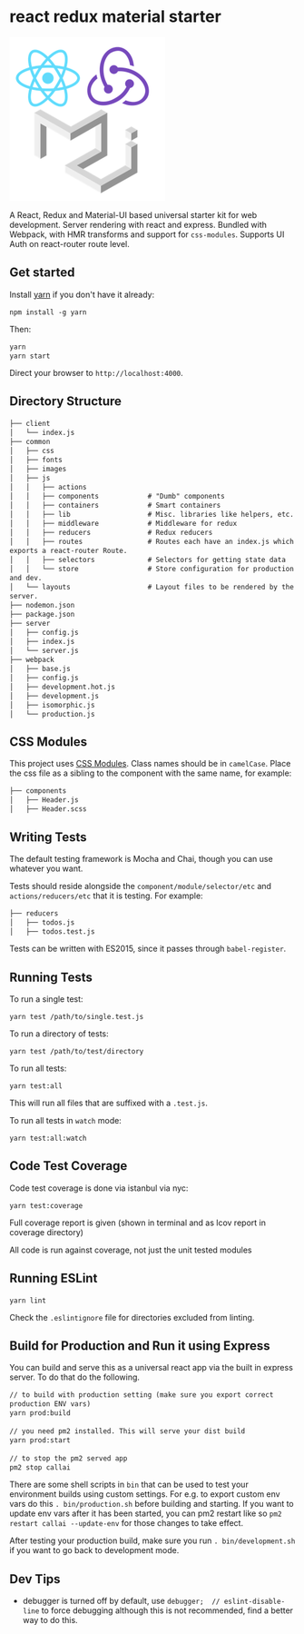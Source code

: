 # react redux material starter

![react-redux-material-starter](https://raw.githubusercontent.com/newbreedofgeek/react-redux-material-starter/master/logo.png)

A React, Redux and Material-UI based universal starter kit for web development. Server rendering with react and express. Bundled with Webpack, with HMR transforms and support for `css-modules`. Supports UI Auth on react-router route level.

## Get started

Install [yarn](https://github.com/yarnpkg/yarn) if you don't have it already:
```
npm install -g yarn
```

Then:
```
yarn
yarn start
```

Direct your browser to `http://localhost:4000`.

## Directory Structure
```
├── client
│   └── index.js
├── common
│   ├── css
│   ├── fonts
│   ├── images
│   ├── js
│   │   ├── actions
│   │   ├── components            # "Dumb" components
│   │   ├── containers            # Smart containers
│   │   ├── lib                   # Misc. libraries like helpers, etc.
│   │   ├── middleware            # Middleware for redux
│   │   ├── reducers              # Redux reducers
│   │   ├── routes                # Routes each have an index.js which exports a react-router Route.
│   │   ├── selectors             # Selectors for getting state data
│   │   └── store                 # Store configuration for production and dev.
│   └── layouts                   # Layout files to be rendered by the server.
├── nodemon.json
├── package.json
├── server
│   ├── config.js
│   ├── index.js
│   └── server.js
├── webpack
│   ├── base.js
│   ├── config.js
│   ├── development.hot.js
│   ├── development.js
│   ├── isomorphic.js
│   └── production.js
```

## CSS Modules
This project uses [CSS Modules](https://github.com/css-modules/css-modules).
Class names should be in `camelCase`. Place the css file as a sibling to the
component with the same name, for example:
```
├── components
│   ├── Header.js
│   ├── Header.scss
```

## Writing Tests
The default testing framework is Mocha and Chai, though you can use whatever you want.

Tests should reside alongside the `component/module/selector/etc` and `actions/reducers/etc` that it is
testing. For example:

```
├── reducers
│   ├── todos.js
│   ├── todos.test.js
```

Tests can be written with ES2015, since it passes through `babel-register`.

## Running Tests
To run a single test:
```
yarn test /path/to/single.test.js
```

To run a directory of tests:

```
yarn test /path/to/test/directory
```

To run all tests:

```
yarn test:all
```

This will run all files that are suffixed with a `.test.js`.

To run all tests in `watch` mode:

```
yarn test:all:watch
```

## Code Test Coverage
Code test coverage is done via istanbul via nyc:

```
yarn test:coverage
```

Full coverage report is given (shown in terminal and as lcov report in coverage directory)

All code is run against coverage, not just the unit tested modules

## Running ESLint

```
yarn lint
```

Check the `.eslintignore` file for directories excluded from linting.

## Build for Production and Run it using Express
You can build and serve this as a universal react app via the built in express server. To do that do the following.

```
// to build with production setting (make sure you export correct production ENV vars)
yarn prod:build

// you need pm2 installed. This will serve your dist build
yarn prod:start

// to stop the pm2 served app
pm2 stop callai
```

There are some shell scripts in `bin` that can be used to test your environment builds using custom settings. For e.g. to export custom env vars do this `. bin/production.sh` before building and starting. If you want to update env vars after it has been started, you can pm2 restart like so `pm2 restart callai --update-env` for those changes to take effect.

After testing your production build, make sure you run `. bin/development.sh` if you want to go back to development mode.

## Dev Tips
- debugger is turned off by default, use `debugger;  // eslint-disable-line` to force debugging although this is not recommended, find a better way to do this.
